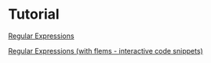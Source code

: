 # Tutorial


[Regular Expressions](./regular-expressions-js.md)

[Regular Expressions (with flems - interactive code snippets)](./regexpr-with-flems.html)
